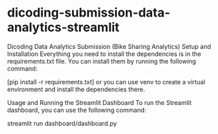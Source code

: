 # dicoding-submission-data-analytics-streamlit

Dicoding Data Analytics Submission (Bike Sharing Analytics)
Setup and Installation
Everything you need to install the dependencies is in the requirements.txt file. You can install them by running the following command:

[pip install -r requirements.txt]
or you can use venv to create a virtual environment and install the dependencies there.

Usage and Running the Streamlit Dashboard
To run the Streamlit dashboard, you can use the following command:

streamlit run dashboard/dashboard.py
